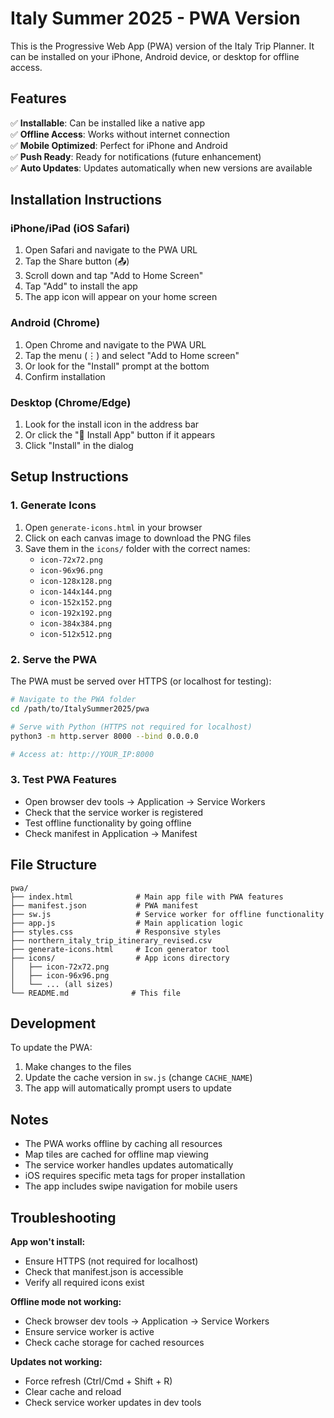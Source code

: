 # Italy Summer 2025 - PWA Version

This is the Progressive Web App (PWA) version of the Italy Trip Planner. It can be installed on your iPhone, Android device, or desktop for offline access.

## Features

✅ **Installable**: Can be installed like a native app  
✅ **Offline Access**: Works without internet connection  
✅ **Mobile Optimized**: Perfect for iPhone and Android  
✅ **Push Ready**: Ready for notifications (future enhancement)  
✅ **Auto Updates**: Updates automatically when new versions are available  

## Installation Instructions

### iPhone/iPad (iOS Safari)
1. Open Safari and navigate to the PWA URL
2. Tap the Share button (📤)
3. Scroll down and tap "Add to Home Screen"
4. Tap "Add" to install the app
5. The app icon will appear on your home screen

### Android (Chrome)
1. Open Chrome and navigate to the PWA URL
2. Tap the menu (⋮) and select "Add to Home screen"
3. Or look for the "Install" prompt at the bottom
4. Confirm installation

### Desktop (Chrome/Edge)
1. Look for the install icon in the address bar
2. Or click the "📱 Install App" button if it appears
3. Click "Install" in the dialog

## Setup Instructions

### 1. Generate Icons
1. Open `generate-icons.html` in your browser
2. Click on each canvas image to download the PNG files
3. Save them in the `icons/` folder with the correct names:
   - `icon-72x72.png`
   - `icon-96x96.png`
   - `icon-128x128.png`
   - `icon-144x144.png`
   - `icon-152x152.png`
   - `icon-192x192.png`
   - `icon-384x384.png`
   - `icon-512x512.png`

### 2. Serve the PWA
The PWA must be served over HTTPS (or localhost for testing):

```bash
# Navigate to the PWA folder
cd /path/to/ItalySummer2025/pwa

# Serve with Python (HTTPS not required for localhost)
python3 -m http.server 8000 --bind 0.0.0.0

# Access at: http://YOUR_IP:8000
```

### 3. Test PWA Features
- Open browser dev tools → Application → Service Workers
- Check that the service worker is registered
- Test offline functionality by going offline
- Check manifest in Application → Manifest

## File Structure

```
pwa/
├── index.html              # Main app file with PWA features
├── manifest.json           # PWA manifest
├── sw.js                   # Service worker for offline functionality
├── app.js                  # Main application logic
├── styles.css              # Responsive styles
├── northern_italy_trip_itinerary_revised.csv
├── generate-icons.html     # Icon generator tool
├── icons/                  # App icons directory
│   ├── icon-72x72.png
│   ├── icon-96x96.png
│   └── ... (all sizes)
└── README.md              # This file
```

## Development

To update the PWA:
1. Make changes to the files
2. Update the cache version in `sw.js` (change `CACHE_NAME`)
3. The app will automatically prompt users to update

## Notes

- The PWA works offline by caching all resources
- Map tiles are cached for offline map viewing
- The service worker handles updates automatically
- iOS requires specific meta tags for proper installation
- The app includes swipe navigation for mobile users

## Troubleshooting

**App won't install:**
- Ensure HTTPS (not required for localhost)
- Check that manifest.json is accessible
- Verify all required icons exist

**Offline mode not working:**
- Check browser dev tools → Application → Service Workers
- Ensure service worker is active
- Check cache storage for cached resources

**Updates not working:**
- Force refresh (Ctrl/Cmd + Shift + R)
- Clear cache and reload
- Check service worker updates in dev tools